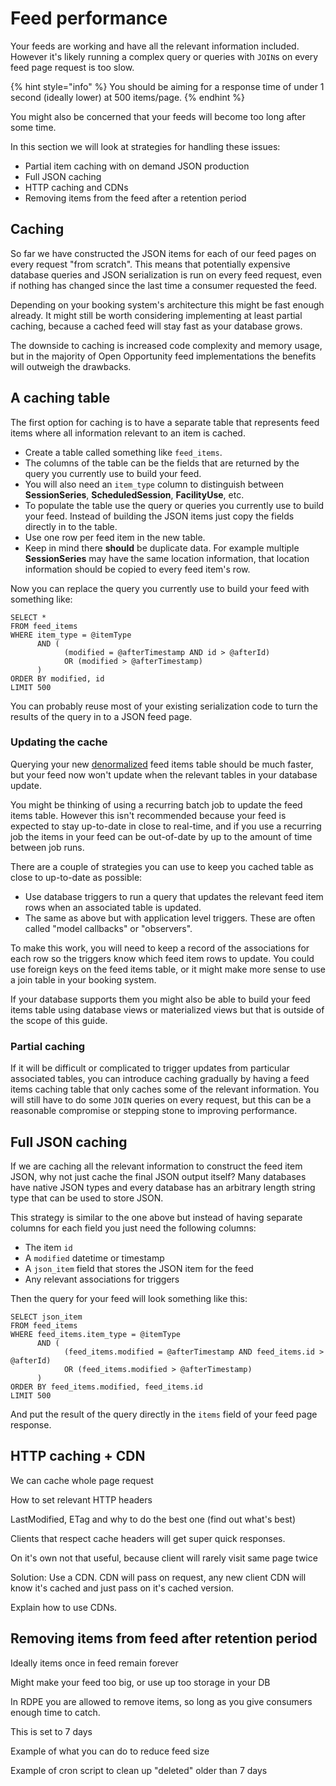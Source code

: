 # Feed performance

Your feeds are working and have all the relevant information included. However it's likely running a complex query or queries with `JOIN`s on every feed page request is too slow.

{% hint style="info" %}
You should be aiming for a response time of under 1 second (ideally lower) at 500 items/page.
{% endhint %}

You might also be concerned that your feeds will become too long after some time.&#x20;

In this section we will look at strategies for handling these issues:

* Partial item caching with on demand JSON production
* Full JSON caching
* HTTP caching and CDNs
* Removing items from the feed after a retention period

## Caching

So far we have constructed the JSON items for each of our feed pages on every request "from scratch". This means that potentially expensive database queries and JSON serialization is run on every feed request, even if nothing has changed since the last time a consumer requested the feed.

Depending on your booking system's architecture this might be fast enough already. It might still be worth considering implementing at least partial caching, because a cached feed will stay fast as your database grows.

The downside to caching is increased code complexity and memory usage, but in the majority of Open Opportunity feed implementations the benefits will outweigh the drawbacks.

## A caching table

The first option for caching is to have a separate table that represents feed items where all information relevant to an item is cached.&#x20;

* Create a table called something like `feed_items`.
* The columns of the table can be the fields that are returned by the query you currently use to build your feed.
* You will also need an `item_type` column to distinguish between **SessionSeries**, **ScheduledSession**, **FacilityUse**, etc.
* To populate the table use the query or queries you currently use to build your feed. Instead of building the JSON items just copy the fields directly in to the table.
* Use one row per feed item in the new table.
* Keep in mind there **should** be duplicate data. For example multiple **SessionSeries** may have the same location information, that location information should be copied to every feed item's row.

Now you can replace the query you currently use to build your feed with something like:

```
SELECT *
FROM feed_items
WHERE item_type = @itemType
      AND (
            (modified = @afterTimestamp AND id > @afterId)
            OR (modified > @afterTimestamp)
      )
ORDER BY modified, id
LIMIT 500
```

You can probably reuse most of your existing serialization code to turn the results of the query in to a JSON feed page.

### Updating the cache

Querying your new [denormalized](https://en.wikipedia.org/wiki/Denormalization) feed items table should be much faster, but your feed now won't update when the relevant tables in your database update.

You might be thinking of using a recurring batch job to update the feed items table. However this isn't recommended because your feed is expected to stay up-to-date in close to real-time, and if you use a recurring job the items in your feed can be out-of-date by up to the amount of time between job runs.

There are a couple of strategies you can use to keep you cached table as close to up-to-date as possible:

* Use database triggers to run a query that updates the relevant feed item rows when an associated table is updated.
* The same as above but with application level triggers. These are often called "model callbacks" or "observers".

To make this work, you will need to keep a record of the associations for each row so the triggers know which feed item rows to update. You could use foreign keys on the feed items table, or it might make more sense to use a join table in your booking system.

If your database supports them you might also be able to build your feed items table using database views or materialized views but that is outside of the scope of this guide.

### Partial caching

If it will be difficult or complicated to trigger updates from particular associated tables, you can introduce caching gradually by having a feed items caching table that only caches some of the relevant information. You will still have to do some `JOIN` queries on every request, but this can be a reasonable compromise or stepping stone to improving performance.

## Full JSON caching&#x20;

If we are caching all the relevant information to construct the feed item JSON, why not just cache the final JSON output itself? Many databases have native JSON types and every database has an arbitrary length string type that can be used to store JSON.

This strategy is similar to the one above but instead of having separate columns for each field you just need the following columns:

* The item `id`
* A `modified` datetime or timestamp
* A `json_item` field that stores the JSON item for the feed
* Any relevant associations for triggers

Then the query for your feed will look something like this:

```
SELECT json_item
FROM feed_items
WHERE feed_items.item_type = @itemType
      AND (
            (feed_items.modified = @afterTimestamp AND feed_items.id > @afterId)
            OR (feed_items.modified > @afterTimestamp)
      )
ORDER BY feed_items.modified, feed_items.id
LIMIT 500
```

And put the result of the query directly in the `items` field of your feed page response.

## HTTP caching + CDN

We can cache whole page request

How to set relevant HTTP headers

LastModified, ETag and why to do the best one (find out what's best)

Clients that respect cache headers will get super quick responses.

On it's own not that useful, because client will rarely visit same page twice

Solution: Use a CDN. CDN will pass on request, any new client CDN will know it's cached and just pass on it's cached version.

Explain how to use CDNs.

## Removing items from feed after retention period

Ideally items once in feed remain forever

Might make your feed too big, or use up too storage in your DB

In RDPE you are allowed to remove items, so long as you give consumers enough time to catch.

This is set to 7 days

Example of what you can do to reduce feed size

Example of cron script to clean up "deleted" older than 7 days
